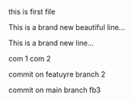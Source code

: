 this is first file


This is a brand new beautiful line...

This is a brand new line...

com 1
com 2

commit on featuyre branch 2

commit on main branch
fb3
